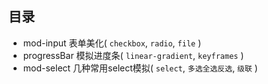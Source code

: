 ## 目录
* mod-input 表单美化( `checkbox`, `radio`, `file` )
* progressBar 模拟进度条( `linear-gradient`, `keyframes` )
* mod-select 	几种常用select模拟( `select`, `多选全选反选`, `级联` )
